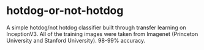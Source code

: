 # hotdog-or-not-hotdog
A simple hotdog/not hotdog classifier built through transfer learning on InceptionV3.
All of the training images were taken from Imagenet (Princeton University and Stanford University). 98-99% accuracy.
